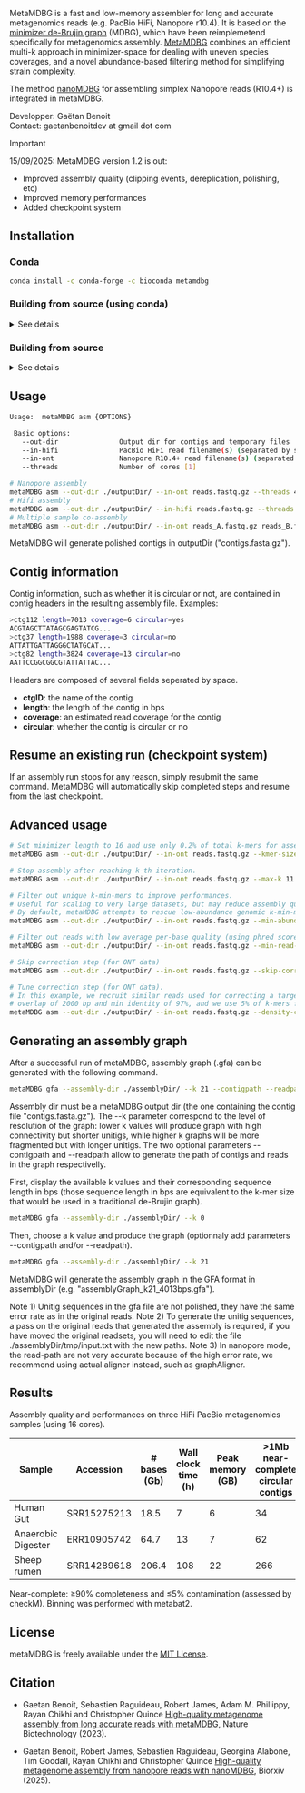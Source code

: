 MetaMDBG is a fast and low-memory assembler for long and accurate metagenomics reads (e.g. PacBio HiFi, Nanopore r10.4). It is based on the [minimizer de-Brujin graph](https://github.com/ekimb/rust-mdbg) (MDBG), which have been reimplemetend specifically for metagenomics assembly. [MetaMDBG](https://www.nature.com/articles/s41587-023-01983-6) combines an efficient multi-k approach in minimizer-space for dealing with uneven species coverages, and a novel abundance-based filtering method for simplifying strain complexity.

The method [nanoMDBG](https://www.biorxiv.org/content/10.1101/2025.04.22.649928v1) for assembling simplex Nanopore reads (R10.4+) is integrated in metaMDBG.

Developper: Gaëtan Benoit  
Contact: gaetanbenoitdev at gmail dot com

> [!IMPORTANT]
> 15/09/2025:
> MetaMDBG version 1.2 is out:
> * Improved assembly quality (clipping events, dereplication, polishing, etc)
> * Improved memory performances
> * Added checkpoint system


## Installation

### Conda

```sh
conda install -c conda-forge -c bioconda metamdbg
```
### Building from source (using conda)

<details><summary>See details</summary>
<p>
Choose an installation directory, then copy-paste the following commands.
	
```sh
# Download metaMDBG repository  
git clone https://github.com/GaetanBenoitDev/metaMDBG.git

# Create metaMDBG conda environment
cd metaMDBG
conda env create -f conda_env.yml
conda activate metamdbg1.2
conda env config vars set CPATH=${CONDA_PREFIX}/include:${CPATH}
conda deactivate

# Activate metaMDBG environment
conda activate metamdbg1.2

# Compile the software
mkdir build
cd build
cmake ..
make -j 3
```
	
After successful installation, an executable named metaMDBG will appear in ./build/bin.
</p>
</details>

### Building from source

<details><summary>See details</summary>
	
<p>
	
**Prerequisites**
- gcc 9.4+
- cmake 3.10+
- zlib
- openmp
- minimap2 2.24+
  
</p>
	
```sh
git clone https://github.com/GaetanBenoitDev/metaMDBG.git
cd metaMDBG
mkdir build
cd build
cmake ..
make -j 3
```

</details>

## Usage

```sh
Usage:  metaMDBG asm {OPTIONS}

 Basic options:
   --out-dir               Output dir for contigs and temporary files
   --in-hifi               PacBio HiFi read filename(s) (separated by space)
   --in-ont                Nanopore R10.4+ read filename(s) (separated by space)
   --threads               Number of cores [1]

# Nanopore assembly
metaMDBG asm --out-dir ./outputDir/ --in-ont reads.fastq.gz --threads 4
# Hifi assembly
metaMDBG asm --out-dir ./outputDir/ --in-hifi reads.fastq.gz --threads 4
# Multiple sample co-assembly
metaMDBG asm --out-dir ./outputDir/ --in-ont reads_A.fastq.gz reads_B.fastq.gz reads_C.fastq.gz --threads 4
```

MetaMDBG will generate polished contigs in outputDir ("contigs.fasta.gz").
  
## Contig information
Contig information, such as whether it is circular or not, are contained in contig headers in the resulting assembly file.
Examples:

```sh
>ctg112 length=7013 coverage=6 circular=yes
ACGTAGCTTATAGCGAGTATCG...
>ctg37 length=1988 coverage=3 circular=no
ATTATTGATTAGGGCTATGCAT...
>ctg82 length=3824 coverage=13 circular=no
AATTCCGGCGGCGTATTATTAC...
```
Headers are composed of several fields seperated by space.
* **ctgID**:    the name of the contig
* **length**:   the length of the contig in bps
* **coverage**: an estimated read coverage for the contig
* **circular**: whether the contig is circular or no

## Resume an existing run (checkpoint system)

If an assembly run stops for any reason, simply resubmit the same command.
MetaMDBG will automatically skip completed steps and resume from the last checkpoint.

## Advanced usage
 
```sh
# Set minimizer length to 16 and use only 0.2% of total k-mers for assembly.
metaMDBG asm --out-dir ./outputDir/ --in-ont reads.fastq.gz --kmer-size 16 --density-assembly 0.002

# Stop assembly after reaching k-th iteration.
metaMDBG asm --out-dir ./outputDir/ --in-ont reads.fastq.gz --max-k 11

# Filter out unique k-min-mers to improve performances.
# Useful for scaling to very large datasets, but may reduce assembly quality and completeness.
# By default, metaMDBG attempts to rescue low-abundance genomic k-min-mers.
metaMDBG asm --out-dir ./outputDir/ --in-ont reads.fastq.gz --min-abundance 2

# Filter out reads with low average per-base quality (using phred score)
metaMDBG asm --out-dir ./outputDir/ --in-ont reads.fastq.gz --min-read-quality 10

# Skip correction step (for ONT data)
metaMDBG asm --out-dir ./outputDir/ --in-ont reads.fastq.gz --skip-correction

# Tune correction step (for ONT data).
# In this example, we recruit similar reads used for correcting a target read with minimum read
# overlap of 2000 bp and min identity of 97%, and we use 5% of k-mers for correction.
metaMDBG asm --out-dir ./outputDir/ --in-ont reads.fastq.gz --density-correction 0.05 --min-read-identity 0.97 --min-read-overlap 2000
```

## Generating an assembly graph

After a successful run of metaMDBG, assembly graph (.gfa) can be generated with the following command.
```sh
metaMDBG gfa --assembly-dir ./assemblyDir/ --k 21 --contigpath --readpath --threads 4
```

Assembly dir must be a metaMDBG output dir (the one containing the contig file "contigs.fasta.gz"). The --k parameter correspond to the level of resolution of the graph: lower k values will produce graph with high connectivity but shorter unitigs, while higher k graphs will be more fragmented but with longer unitigs. The two optional parameters --contigpath and --readpath allow to generate the path of contigs and reads in the graph respectivelly.

First, display the available k values and their corresponding sequence length in bps (those sequence length in bps are equivalent to the k-mer size that would be used in a traditional de-Brujin graph).
```sh
metaMDBG gfa --assembly-dir ./assemblyDir/ --k 0
```

Then, choose a k value and produce the graph (optionnaly add parameters --contigpath and/or --readpath).
```sh
metaMDBG gfa --assembly-dir ./assemblyDir/ --k 21
```

MetaMDBG will generate the assembly graph in the GFA format in assemblyDir (e.g. "assemblyGraph_k21_4013bps.gfa").

Note 1) Unitig sequences in the gfa file are not polished, they have the same error rate as in the original reads. Note 2) To generate the unitig sequences, a pass on the original reads that generated the assembly is required, if you have moved the original readsets, you will need to edit the file ./assemblyDir/tmp/input.txt with the new paths. Note 3) In nanopore mode, the read-path are not very accurate because of the high error rate, we recommend using actual aligner instead, such as graphAligner.

## Results

Assembly quality and performances on three HiFi PacBio metagenomics samples (using 16 cores).

| Sample | Accession | # bases (Gb) | Wall clock time (h) | Peak memory (GB) | >1Mb near-complete circular contigs | Near-complete MAGs | 
| --- | --- | --- | --- | --- | --- | --- | 
| Human Gut | SRR15275213 | 18.5 | 7 | 6 | 34 | 70 | 
| Anaerobic Digester | ERR10905742 | 64.7  | 13 | 7 | 62 | 130 | 
| Sheep rumen | SRR14289618 | 206.4 | 108 | 22 | 266 | 447 | 

Near-complete: ≥90% completeness and ≤5% contamination (assessed by checkM). Binning was performed with metabat2.

## License

metaMDBG is freely available under the [MIT License](https://opensource.org/license/mit-0/).

## Citation

* Gaetan Benoit, Sebastien Raguideau, Robert James, Adam M. Phillippy, Rayan Chikhi and Christopher Quince [High-quality metagenome assembly from long accurate reads with metaMDBG](https://www.nature.com/articles/s41587-023-01983-6), Nature Biotechnology (2023).

* Gaetan Benoit, Robert James, Sebastien Raguideau, Georgina Alabone, Tim Goodall, Rayan Chikhi and Christopher Quince [High-quality metagenome assembly from nanopore reads with nanoMDBG](https://www.biorxiv.org/content/10.1101/2025.04.22.649928v1), Biorxiv (2025).
